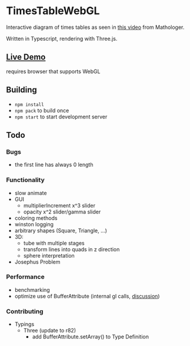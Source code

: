 # TimesTableWebGL
Interactive diagram of times tables as seen in [this video](https://www.youtube.com/watch?v=qhbuKbxJsk8) from Mathologer.

Written in Typescript, rendering with Three.js.

## [Live Demo](https://mathiaslengler.github.io/demos/TimesTableWebGL/index.html)

requires browser that supports WebGL

## Building
- `npm install`
- `npm pack` to build once
- `npm start` to start development server

## Todo

### Bugs

- the first line has always 0 length

### Functionality

- slow animate
- GUI
    - multiplierIncrement x^3 slider
    - opacity x^2 slider/gamma slider
- coloring methods
- winston logging
- arbitrary shapes (Square, Triangle, ...)
- 3D:
    - tube with multiple stages
    - transform lines into quads in z direction
    - sphere interpretation
- Josephus Problem

### Performance

- benchmarking
- optimize use of BufferAttribute (internal gl calls, [discussion](https://github.com/mrdoob/three.js/pull/9631))

### Contributing

- Typings
    - Three (update to r82)
        - add BufferAttribute.setArray() to Type Definition
